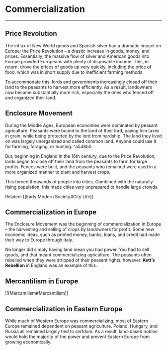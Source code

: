 # Commercialization
---

## Price Revolution
The influx of New World goods and Spanish silver had a dramatic impact on Europe: the Price Revolution – a drastic increase in goods, money, and prices. Essentially, the massive flow of silver and American goods into Europe provided Europeans with plenty of disposable income. This, in return, drove the prices of goods up very quickly, including the price of food, which was in short supply due to inefficient farming methods.

To accommodate this, lords and governments increasingly closed off their land to the peasants to harvest more efficiently. As a result, landowners now became substantially more rich, especially the ones who fenced off and organized their land.

## Enclosure Movement
During the Middle Ages, European economies were dominated by peasant agriculture. Peasants were bound to the land of their lord, paying him taxes in grain, while being protected by the lord from hardship. The land they lived on was largely unorganized and called common land. Anyone could use it for farming, foraging, or hunting. ^a548b0

But, beginning in England in the 16th century, due to the Price Revolution, lords began to close off their land from the peasants to farm for large profits. Fences were built, and the peasants who remained were used in a more organized manner to plant and harvest crops.

This forced thousands of people into cities. Combined with the naturally rising population, this made cities very unprepared to handle large crowds.

Related: [[Early Modern Society#City Life]]

## Commercialization in Europe
The Enclosure Movement was the beginning of commercialization in Europe – the harvesting and selling of crops by landowners for profit. Some new economic ideas, such as printed money, banks, loans, and credit had made their way to Europe through Italy.

No longer did simply having land mean you had power. You had to sell goods, and that meant commercializing agriculture. The peasants often rebelled when they were stripped of their peasant rights, however. **Kett’s Rebellion** in England was an example of this.

## Mercantilism in Europe

![[Mercantilism#Mercantilism]]

## Commercialization in Eastern Europe
While much of Western Europe was commercializing, most of Eastern Europe remained dependent on peasant agriculture. Poland, Hungary, and Russia all remained largely tied to serfdom. As a result, land-based nobles would hold the majority of the power and prevent Eastern Europe from growing economically.